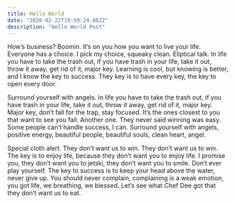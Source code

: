 ```yaml
---
title: Hello World
date: "2020-02-22T19:50:24.862Z"
description: "Hello World Post"
---
```


How’s business? Boomin. It’s on you how you want to live your life. Everyone has a choice. I pick my choice, squeaky clean. Eliptical talk. In life you have to take the trash out, if you have trash in your life, take it out, throw it away, get rid of it, major key. Learning is cool, but knowing is better, and I know the key to success. They key is to have every key, the key to open every door.

Surround yourself with angels. In life you have to take the trash out, if you have trash in your life, take it out, throw it away, get rid of it, major key. Major key, don’t fall for the trap, stay focused. It’s the ones closest to you that want to see you fail. Another one. They never said winning was easy. Some people can’t handle success, I can. Surround yourself with angels, positive energy, beautiful people, beautiful souls, clean heart, angel.

Special cloth alert. They don’t want us to win. They don’t want us to win. The key is to enjoy life, because they don’t want you to enjoy life. I promise you, they don’t want you to jetski, they don’t want you to smile. Don’t ever play yourself. The key to success is to keep your head above the water, never give up. You should never complain, complaining is a weak emotion, you got life, we breathing, we blessed. Let’s see what Chef Dee got that they don’t want us to eat.
